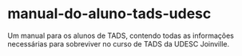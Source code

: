 # manual-do-aluno-tads-udesc
Um manual para os alunos de TADS, contendo todas as informações necessárias para sobreviver no curso de TADS da UDESC Joinville.
